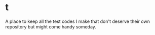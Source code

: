 # t

A place to keep all the test codes I make that don't deserve their own
repository but might come handy someday.
